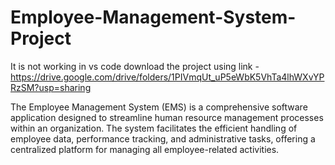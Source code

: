 # Employee-Management-System-Project
It is not working in vs code download the project using link - https://drive.google.com/drive/folders/1PIVmqUt_uP5eWbK5VhTa4lhWXvYPRzSM?usp=sharing 

The Employee Management System (EMS) is a comprehensive software application designed to streamline human resource management processes within an organization. The system facilitates the efficient handling of employee data, performance tracking, and administrative tasks, offering a centralized platform for managing all employee-related activities.
